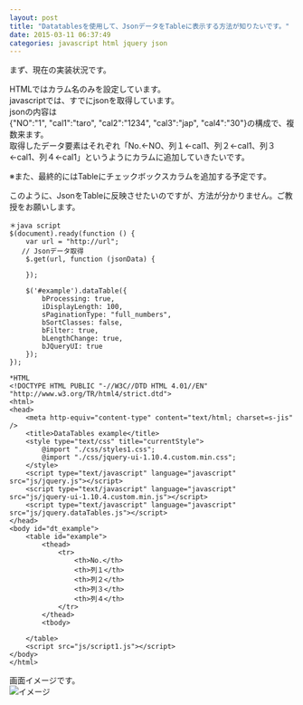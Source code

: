 ```yaml
---
layout: post
title: "Datatablesを使用して、JsonデータをTableに表示する方法が知りたいです。"
date: 2015-03-11 06:37:49
categories: javascript html jquery json
---
```

<p>まず、現在の実装状況です。</p>

<p>HTMLではカラム名のみを設定しています。<br>
javascriptでは、すでにjsonを取得しています。<br>
jsonの内容は<br>
{"NO":"1", "cal1":"taro", "cal2":"1234", "cal3":"jap", "cal4":"30"}の構成で、複数来ます。<br>
取得したデータ要素はそれぞれ「No.←NO、列１←cal1、列２←cal1、列３←cal1、列４←cal1」というようにカラムに追加していきたいです。</p>

<p>※また、最終的にはTableにチェックボックスカラムを追加する予定です。</p>

<p>このように、JsonをTableに反映させたいのですが、方法が分かりません。ご教授をお願いします。</p>



<pre class="lang-js prettyprint-override"><code>＊java script
$(document).ready(function () {
    var url = "http://url";
   // Jsonデータ取得
    $.get(url, function (jsonData) {

    });

    $('#example').dataTable({
        bProcessing: true,
        iDisplayLength: 100,
        sPaginationType: "full_numbers",
        bSortClasses: false,
        bFilter: true,
        bLengthChange: true,
        bJQueryUI: true
    });
});
</code></pre>

<pre class="lang-html prettyprint-override"><code>*HTML
&lt;!DOCTYPE HTML PUBLIC "-//W3C//DTD HTML 4.01//EN" "http://www.w3.org/TR/html4/strict.dtd"&gt;
&lt;html&gt;
&lt;head&gt;
    &lt;meta http-equiv="content-type" content="text/html; charset=s-jis" /&gt;
    &lt;title&gt;DataTables example&lt;/title&gt;
    &lt;style type="text/css" title="currentStyle"&gt;
        @import "./css/styles1.css";
        @import "./css/jquery-ui-1.10.4.custom.min.css";
    &lt;/style&gt;
    &lt;script type="text/javascript" language="javascript" src="js/jquery.js"&gt;&lt;/script&gt;
    &lt;script type="text/javascript" language="javascript" src="js/jquery-ui-1.10.4.custom.min.js"&gt;&lt;/script&gt;
    &lt;script type="text/javascript" language="javascript" src="js/jquery.dataTables.js"&gt;&lt;/script&gt;
&lt;/head&gt;
&lt;body id="dt_example"&gt;
    &lt;table id="example"&gt;
        &lt;thead&gt;
            &lt;tr&gt;
                &lt;th&gt;No.&lt;/th&gt;
                &lt;th&gt;列１&lt;/th&gt;
                &lt;th&gt;列２&lt;/th&gt;
                &lt;th&gt;列３&lt;/th&gt;
                &lt;th&gt;列４&lt;/th&gt;
            &lt;/tr&gt;
        &lt;/thead&gt;
        &lt;tbody&gt;

    &lt;/table&gt;
    &lt;script src="js/script1.js"&gt;&lt;/script&gt;
&lt;/body&gt;
&lt;/html&gt;
</code></pre>

<p>画面イメージです。<br>
<img src="https://i.stack.imgur.com/dvVC9.png" alt="イメージ"></p>
